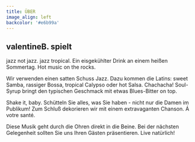 ```yaml
---
title: ÜBER
image_align: left
backcolor: '#e6b99a'
---
```


## valentineB. spielt
jazz not jazz. jazz tropical. Ein eisgekühlter Drink an einem heißen Sommertag. Hot music on the rocks. 

Wir verwenden einen satten Schuss Jazz. Dazu kommen die Latins: sweet Samba, rassiger Bossa, tropical Calypso oder hot Salsa. Chachacha! Soul-Syrup bringt den typischen Geschmack mit etwas Blues-Bitter on top. 

Shake it, baby. Schütteln Sie alles, was Sie haben - nicht nur die Damen im Publikum! Zum Schluß dekorieren wir mit einem extravaganten Chanson. Á votre santé.

Diese Musik geht durch die Ohren direkt in die Beine. Bei der nächsten Gelegenheit sollten Sie uns Ihren Gästen präsentieren. Live natürlich!